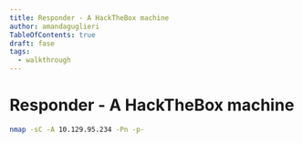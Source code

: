 ```yaml
---
title: Responder - A HackTheBox machine
author: amandaguglieri
TableOfContents: true
draft: fase
tags:
  - walkthrough
---
```


# Responder - A HackTheBox machine


```bash
nmap -sC -A 10.129.95.234 -Pn -p-
```


